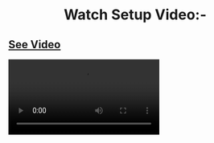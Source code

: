 <p align="center" style="text-align:center">
  <h1 align="center">Watch Setup Video:-</h1>
 
## [See Video](https://github.com/Technical-Robot/ADB-Tool-For-PC/raw/main/How_to_Use_ADB-Video.mp4)

![](How_to_Use_ADB-Video.mp4)
